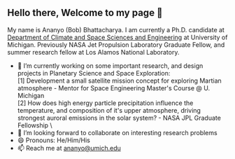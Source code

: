 ## Hello there, Welcome to my page 👋

My name is Ananyo (Bob) Bhattacharya. I am currently a Ph.D. candidate at [Department of Climate and Space Sciences and Engineering](https://clasp.engin.umich.edu/) at University of Michigan. Previously NASA Jet Propulsion Laboratory Graduate Fellow, and summer research fellow at Los Alamos National Laboratory.

* 🔭 I’m currently working on some important research, and design projects in Planetary Science and Space Exploration: \
[1] Development a small satellite mission concept for exploring Martian atmosphere - Mentor for Space Engineering Master's Course @ U. Michigan \
[2] How does high energy particle precipitation influence the temperature, and composition of it's upper atmosphere, driving strongest auroral emissions in the solar system? - NASA JPL Graduate Fellowship \
* 👯 I’m looking forward to collaborate on interesting research problems
* 😄 Pronouns: He/Him/His
* 📫 Reach me at ananyo@umich.edu


<!--
**GalacticBobster/GalacticBobster** is a ✨ _special_ ✨ repository because its `README.md` (this file) appears on your GitHub profile.

Here are some ideas to get you started:

- 🔭 I’m currently working on ...
- 🌱 I’m currently learning ...
- 👯 I’m looking to collaborate on ...
- 🤔 I’m looking for help with ...
- 💬 Ask me about ...
- 📫 How to reach me: ...
- 😄 Pronouns: ...
- ⚡ Fun fact: ...
-->
